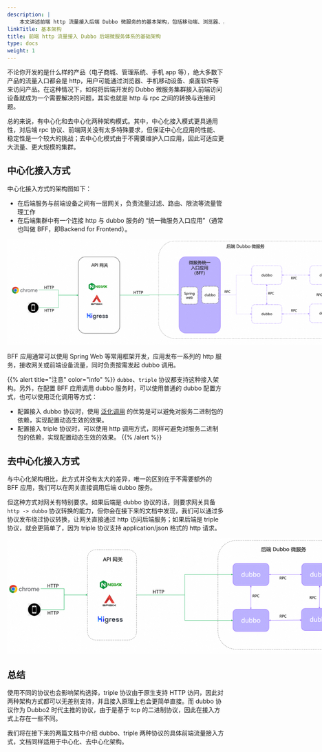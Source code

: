 ```yaml
---
description: |
    本文讲述前端 http 流量接入后端 Dubbo 微服务的的基本架构，包括移动端、浏览器、桌面应用、异构的微服务体系等。
linkTitle: 基本架构
title: 前端 http 流量接入 Dubbo 后端微服务体系的基础架构
type: docs
weight: 1
---
```


不论你开发的是什么样的产品（电子商城、管理系统、手机 app 等），绝大多数下产品的流量入口都会是 http，用户可能通过浏览器、手机移动设备、桌面软件等来访问产品。在这种情况下，如何将后端开发的 Dubbo 微服务集群接入前端访问设备就成为一个需要解决的问题，其实也就是 http 与 rpc 之间的转换与连接问题。

总的来说，有中心化和去中心化两种架构模式。其中，中心化接入模式更具通用性，对后端 rpc 协议、前端网关没有太多特殊要求，但保证中心化应用的性能、稳定性是一个较大的挑战；去中心化模式由于不需要维护入口应用，因此可适应更大流量、更大规模的集群。

## 中心化接入方式
中心化接入方式的架构图如下：
* 在后端服务与前端设备之间有一层网关，负责流量过滤、路由、限流等流量管理工作
* 在后端集群中有一个连接 http 与 dubbo 服务的 “统一微服务入口应用”（通常也叫做 BFF，即Backend for Frontend）。

<img style="max-width:800px;height:auto;" src="/imgs/v3/tasks/gateway/arch-centralized-bff.png"/>

BFF 应用通常可以使用 Spring Web 等常用框架开发，应用发布一系列的 http 服务，接收网关或前端设备流量，同时负责按需发起 dubbo 调用。

{{% alert title="注意" color="info" %}}
`dubbo`、`triple` 协议都支持这种接入架构。另外，在配置 BFF 应用调用 dubbo 服务时，可以使用普通的 dubbo 配置方式，也可以使用泛化调用等方式：
* 配置接入 dubbo 协议时，使用 [泛化调用]() 的优势是可以避免对服务二进制包的依赖，实现配置动态生效的效果。
* 配置接入 triple 协议时，可以使用 http 调用方式，同样可避免对服务二进制包的依赖，实现配置动态生效的效果。
{{% /alert %}}

## 去中心化接入方式
与中心化架构相比，此方式并没有太大的差异，唯一的区别在于不需要额外的 BFF 应用，我们可以在网关直接调用后端 dubbo 服务。

但这种方式对网关有特别要求。如果后端是 dubbo 协议的话，则要求网关具备 `http -> dubbo` 协议转换的能力，但你会在接下来的文档中发现，我们可以通过多协议发布绕过协议转换，让网关直接通过 http 访问后端服务；如果后端是 triple 协议，就会更简单了，因为 triple 协议支持 application/json 格式的 http 请求。

<img style="max-width:800px;height:auto;" src="/imgs/v3/tasks/gateway/arch-decentralized-dubbo.png"/>

## 总结
使用不同的协议也会影响架构选择，triple 协议由于原生支持 HTTP 访问，因此对两种架构方式都可以无差别支持，并且接入原理上也会更简单直接。而 dubbo 协议作为 Dubbo2 时代主推的协议，由于是基于 tcp 的二进制协议，因此在接入方式上存在一些不同。

我们将在接下来的两篇文档中介绍 dubbo、triple 两种协议的具体前端流量接入方式，文档同样适用于中心化、去中心化架构。


